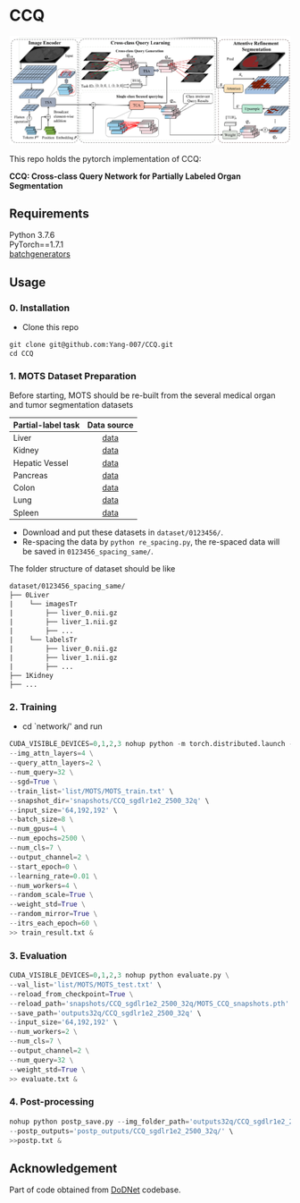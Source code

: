# CCQ
![image](network/CCQ.png)




This repo holds the pytorch implementation of CCQ:<br />

**CCQ: Cross-class Query Network for Partially Labeled Organ Segmentation**



## Requirements
Python 3.7.6<br />
PyTorch==1.7.1<br />
[batchgenerators](https://github.com/MIC-DKFZ/batchgenerators)<br />

## Usage
### 0. Installation
* Clone this repo
```
git clone git@github.com:Yang-007/CCQ.git
cd CCQ
```
### 1. MOTS Dataset Preparation
Before starting, MOTS should be re-built from the several medical organ and tumor segmentation datasets

Partial-label task | Data source
--- | :---:
Liver | [data](https://competitions.codalab.org/competitions/17094)
Kidney | [data](https://kits19.grand-challenge.org/data/)
Hepatic Vessel | [data](http://medicaldecathlon.com/)
Pancreas | [data](http://medicaldecathlon.com/)
Colon | [data](http://medicaldecathlon.com/)
Lung | [data](http://medicaldecathlon.com/)
Spleen | [data](http://medicaldecathlon.com/)

* Download and put these datasets in `dataset/0123456/`. 
* Re-spacing the data by `python re_spacing.py`, the re-spaced data will be saved in `0123456_spacing_same/`.

The folder structure of dataset should be like

    dataset/0123456_spacing_same/
    ├── 0Liver
    |    └── imagesTr
    |        ├── liver_0.nii.gz
    |        ├── liver_1.nii.gz
    |        ├── ...
    |    └── labelsTr
    |        ├── liver_0.nii.gz
    |        ├── liver_1.nii.gz
    |        ├── ...
    ├── 1Kidney
    ├── ...

### 2. Training
* cd `network/' and run 
```python
CUDA_VISIBLE_DEVICES=0,1,2,3 nohup python -m torch.distributed.launch --nproc_per_node=4 --master_port=$RANDOM train.py \
--img_attn_layers=4 \
--query_attn_layers=2 \
--num_query=32 \
--sgd=True \
--train_list='list/MOTS/MOTS_train.txt' \
--snapshot_dir='snapshots/CCQ_sgdlr1e2_2500_32q' \
--input_size='64,192,192' \
--batch_size=8 \
--num_gpus=4 \
--num_epochs=2500 \
--num_cls=7 \
--output_channel=2 \
--start_epoch=0 \
--learning_rate=0.01 \
--num_workers=4 \
--random_scale=True \
--weight_std=True \
--random_mirror=True \
--itrs_each_epoch=60 \
>> train_result.txt &
```

### 3. Evaluation
```python
CUDA_VISIBLE_DEVICES=0,1,2,3 nohup python evaluate.py \
--val_list='list/MOTS/MOTS_test.txt' \
--reload_from_checkpoint=True \
--reload_path='snapshots/CCQ_sgdlr1e2_2500_32q/MOTS_CCQ_snapshots.pth' \
--save_path='outputs32q/CCQ_sgdlr1e2_2500_32q' \
--input_size='64,192,192' \
--num_workers=2 \
--num_cls=7 \
--output_channel=2 \
--num_query=32 \
--weight_std=True \
>> evaluate.txt &
```

### 4. Post-processing

```python
nohup python postp_save.py --img_folder_path='outputs32q/CCQ_sgdlr1e2_2500_32q/' \
--postp_outputs='postp_outputs/CCQ_sgdlr1e2_2500_32q/' \
>>postp.txt &
```

## Acknowledgement

Part of code obtained from [DoDNet](https://git.io/DoDNet) codebase.











